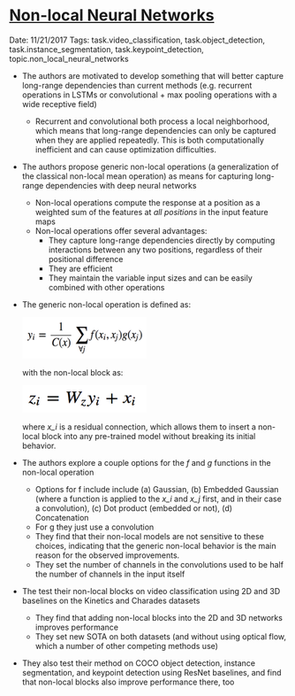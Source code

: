 # [Non-local Neural Networks](https://arxiv.org/abs/1711.07971)

Date: 11/21/2017
Tags: task.video_classification, task.object_detection, task.instance_segmentation, task.keypoint_detection, topic.non_local_neural_networks

- The authors are motivated to develop something that will better capture long-range dependencies than current methods (e.g. recurrent operations in LSTMs or convolutional + max pooling operations with a wide receptive field)
    - Recurrent and convolutional both process a local neighborhood, which means that long-range dependencies can only be captured when they are applied repeatedly. This is both computationally inefficient and can cause optimization difficulties.
- The authors propose generic non-local operations (a generalization of the classical non-local mean operation) as means for capturing long-range dependencies with deep neural networks
    - Non-local operations compute the response at a position as a weighted sum of the features at *all positions* in the input feature maps
    - Non-local operations offer several advantages:
        - They capture long-range dependencies directly by computing interactions between any two positions, regardless of their positional difference
        - They are efficient
        - They maintain the variable input sizes and can be easily combined with other operations
- The generic non-local operation is defined as:

    <img src="./images/non_local_operation.png" width="225" height="75">

  with the non-local block as:
  
    <img src="./images/non_local_block.png" width="225" height="50">
  
  where *x_i* is a residual connection, which allows them to insert a non-local block into any pre-trained model without breaking its initial behavior.
  
- The authors explore a couple options for the *f* and *g* functions in the non-local operation
    - Options for f include include (a) Gaussian, (b) Embedded Gaussian (where a function is applied to the *x_i* and *x_j* first, and in their case a convolution), (c) Dot product (embedded or not), (d) Concatenation
    - For g they just use a convolution
    - They find that their non-local models are not sensitive to these choices, indicating that the generic non-local behavior is the main reason for the observed improvements.
    - They set the number of channels in the convolutions used to be half the number of channels in the input itself
- The test their non-local blocks on video classification using 2D and 3D baselines on the Kinetics and Charades datasets
    - They find that adding non-local blocks into the 2D and 3D networks improves performance
    - They set new SOTA on both datasets (and without using optical flow, which a number of other competing methods use)
- They also test their method on COCO object detection, instance segmentation, and keypoint detection using ResNet baselines, and find that non-local blocks also improve performance there, too
